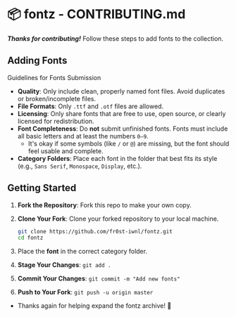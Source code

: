 # 📦 fontz - CONTRIBUTING.md

***Thanks for contributing!*** Follow these steps to add fonts to the collection.

## Adding Fonts
Guidelines for Fonts Submission

- **Quality**: Only include clean, properly named font files. Avoid duplicates or broken/incomplete files.  
- **File Formats**: Only `.ttf` and `.otf` files are allowed.
- **Licensing**: Only share fonts that are free to use, open source, or clearly licensed for redistribution.
- **Font Completeness**: Do **not** submit unfinished fonts. Fonts must include all basic letters and at least the numbers `0–9`.  
  - It's okay if some symbols (like `/` or `@`) are missing, but the font should feel usable and complete.  
- **Category Folders**: Place each font in the folder that best fits its style (e.g., `Sans Serif`, `Monospace`, `Display`, etc.). 




## Getting Started

1. **Fork the Repository**: Fork this repo to make your own copy.
2. **Clone Your Fork**: Clone your forked repository to your local machine.
   ```bash
   git clone https://github.com/fr0st-iwnl/fontz.git
   cd fontz
   ```
   
3. Place the **font** in the correct category folder.
5. **Stage Your Changes**: `git add .`
6. **Commit Your Changes**: `git commit -m "Add new fonts"`
7. **Push to Your Fork**: `git push -u origin master`

 - Thanks again for helping expand the fontz archive! 🎉
